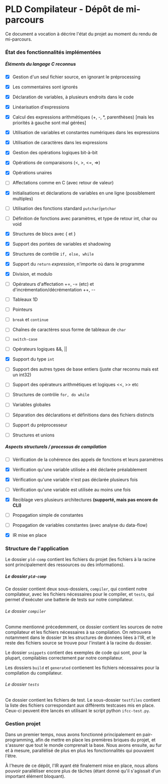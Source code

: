 
# PLD Compilateur - Dépôt de mi-parcours 

Ce document a vocation à décrire l'état du projet au moment du rendu de mi-parcours.

### État des fonctionnalités implémentées

##### Éléments du langage C reconnus

- [x] Gestion d'un seul fichier source, en ignorant le préprocessing
- [x] Les commentaires sont ignorés
- [x] Déclaration de variables, à plusieurs endroits dans le code
- [x] Linéarisation d'expressions
- [x] Calcul des expressions arithmétiques (+, -, *, parenthèses)  [mais les priorités à gauche sont mal gérées]
- [x] Utilisation de variables et constantes numériques dans les expressions
- [x] Utilisation de caractères dans les expressions
- [x] Gestion des opérations logiques bit-à-bit
- [x] Opérations de comparaisons (<, >, <=, =>)
- [x] Opérations unaires
- [ ] Affectations comme en C (avec retour de valeur)
- [x] Initialisations et déclarations de variables en une ligne (possiblement multiples)
  
- [ ] Utilisation des fonctions standard `putchar`/`getchar`
- [ ] Définition de fonctions avec paramètres, et type de retour int, char ou void
- [x] Structures de blocs avec { et }
- [x] Support des portées de variables et shadowing
- [x] Structures de contrôle `if, else, while`
- [x] Support du `return` *expression*, n'importe où dans le programme
- [x] Division, et modulo
  
- [ ] Opérateurs d'affectation +=, -= (etc) et d'incrémentation/décrémentation ++, --
- [ ] Tableaux 1D
- [ ] Pointeurs
- [ ] `break` et `continue`
- [ ] Chaînes de caractères sous forme de tableaux de `char`
- [ ] `switch-case`
- [ ] Opérateurs logiques &&, ||

- [x] Support du type `int`
- [ ] Support des autres types de base entiers (juste char reconnu mais est un int32)
- [ ] Support des opérateurs arithmétiques et logiques <<, >> etc
- [ ] Structures de contrôle `for, do while`
- [ ] Variables globales

- [ ] Séparation des déclarations et définitions dans des fichiers distincts
- [ ] Support du préprocesseur
- [ ] Structures et unions


##### Aspects structurels / processus de compilation

- [ ] Vérification de la cohérence des appels de fonctions et leurs paramètres
- [x] Vérification qu'une variable utilisée a été déclarée préalablement
- [x] Vérification qu'une variable n'est pas déclarée plusieurs fois
- [ ] Vérification qu'une variable est utilisée au moins une fois

- [x] Reciblage vers plusieurs architectures **(supporté, mais pas encore de CLI)**
- [ ] Propagation simple de constantes
- [ ] Propagation de variables constantes (avec analyse du data-flow)

- [x] IR mise en place



### Structure de l'application

Le dossier `pld-comp` contient les fichiers du projet (les fichiers à la racine sont principalement des ressources ou des informations).

##### Le dossier `pld-comp`

Ce dossier contient deux sous-dossiers, `compiler`, qui contient notre compilateur, avec les fichiers nécessaires pour le compiler, et `tests`, qui permet d'exécuter une batterie de tests sur notre compilateur.

###### Le dossier `compiler`

Comme mentionné précedemment, ce dossier contient les sources de notre compilateur et les fichiers nécessaires à sa compilation. On retrouvera notamment dans le dossier `IR` les structures de données liées à l'IR, et le reste des fichiers source se trouve pour l'instant à la racine du dossier.

Le dossier `snippets` contient des exemples de code qui sont, pour la plupart, compilables correctement par notre compilateur.

Les dossiers `build` et `generated` contienent les fichiers nécessaires pour la compilation du compilateur.


###### Le dossier `tests`

Ce dossier contient les fichiers de test. Le sous-dossier `testfiles` contient la liste des fichiers correspondant aux différents testcases mis en place. Ceux-ci peuvent être lancés en utilisant le script python `ifcc-test.py`.


### Gestion projet

Dans un premier temps, nous avons fonctionné principalement en pair-programming, afin de mettre en place les premières briques du projet, et s'assurer que tout le monde comprenait la base. Nous avons ensuite, au fur et à mesure, parallélisé de plus en plus les fonctionnalités qui pouvaient l'être.

À l'heure de ce dépôt, l'IR ayant été finalement mise en place, nous allons pouvoir paralléliser encore plus de tâches (étant donné qu'il s'agissait d'un important élément bloquant).




